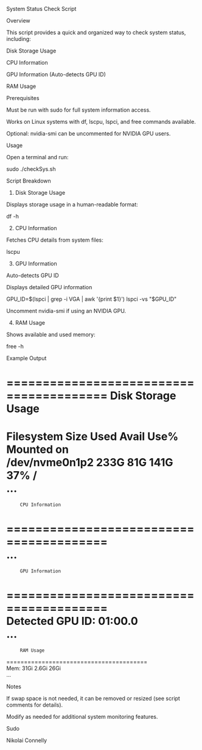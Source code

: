 System Status Check Script

Overview

This script provides a quick and organized way to check system status, including:

Disk Storage Usage

CPU Information

GPU Information (Auto-detects GPU ID)

RAM Usage

Prerequisites

Must be run with sudo for full system information access.

Works on Linux systems with df, lscpu, lspci, and free commands available.

Optional: nvidia-smi can be uncommented for NVIDIA GPU users.

Usage

Open a terminal and run:

sudo ./checkSys.sh

Script Breakdown

1. Disk Storage Usage

Displays storage usage in a human-readable format:

df -h

2. CPU Information

Fetches CPU details from system files:

lscpu

3. GPU Information

Auto-detects GPU ID

Displays detailed GPU information

GPU_ID=$(lspci | grep -i VGA | awk '{print $1}')
lspci -vs "$GPU_ID"

Uncomment nvidia-smi if using an NVIDIA GPU.

4. RAM Usage

Shows available and used memory:

free -h

Example Output

========================================
         Disk Storage Usage            
========================================
Filesystem      Size  Used Avail Use% Mounted on  
/dev/nvme0n1p2  233G   81G  141G  37% /  
...
========================================
         CPU Information               
========================================  
...
========================================
         GPU Information               
========================================  
Detected GPU ID: 01:00.0  
...
========================================
         RAM Usage                      
========================================  
Mem:            31Gi       2.6Gi        26Gi  
...

Notes

If swap space is not needed, it can be removed or resized (see script comments for details).

Modify as needed for additional system monitoring features.

Sudo

Nikolai Connelly
